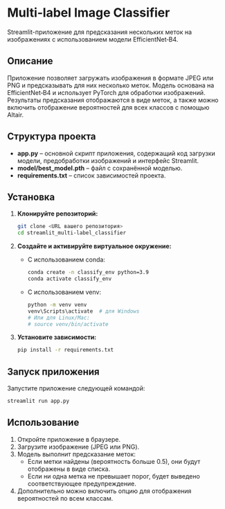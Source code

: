 # Multi‑label Image Classifier

Streamlit-приложение для предсказания нескольких меток на изображениях с использованием модели EfficientNet‑B4.

## Описание

Приложение позволяет загружать изображения в формате JPEG или PNG и предсказывать для них несколько меток. Модель основана на EfficientNet‑B4 и использует PyTorch для обработки изображений. Результаты предсказания отображаются в виде меток, а также можно включить отображение вероятностей для всех классов с помощью Altair.

## Структура проекта

- **app.py** – основной скрипт приложения, содержащий код загрузки модели, предобработки изображений и интерфейс Streamlit.
- **model/best_model.pth** – файл с сохранённой моделью.
- **requirements.txt** – список зависимостей проекта.

## Установка

1. **Клонируйте репозиторий:**
   ```bash
   git clone <URL вашего репозитория>
   cd streamlit_multi-label_classifier
   ```

2. **Создайте и активируйте виртуальное окружение:**

   - С использованием conda:
     ```bash
     conda create -n classify_env python=3.9
     conda activate classify_env
     ```
   - С использованием venv:
     ```bash
     python -m venv venv
     venv\Scripts\activate  # для Windows
     # Или для Linux/Mac:
     # source venv/bin/activate
     ```

3. **Установите зависимости:**
   ```bash
   pip install -r requirements.txt
   ```

## Запуск приложения

Запустите приложение следующей командой:
```bash
streamlit run app.py
```

## Использование

1. Откройте приложение в браузере.
2. Загрузите изображение (JPEG или PNG).
3. Модель выполнит предсказание меток:
   - Если метки найдены (вероятность больше 0.5), они будут отображены в виде списка.
   - Если ни одна метка не превышает порог, будет выведено соответствующее предупреждение.
4. Дополнительно можно включить опцию для отображения вероятностей по всем классам.